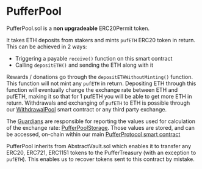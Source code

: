 # PufferPool

PufferPool.sol is a **non upgradeable** ERC20Permit token. 
<!-- 
<sub>The ERC-20 permit feature is an extension to the ERC-20 standard that allows token holders to approve transfers without the need for two separate transactions. </sub> -->

It takes ETH deposits from stakers and mints `pufETH` ERC20 token in return. This can be achieved in 2 ways:
- Triggering a payable `receive()` function on this smart contract
- Calling `depositETH()` and sending the ETH along with it

Rewards / donations go through the `depositETHWithoutMinting()` function. This function will not mint any `pufETH` in return.
Depositing ETH through this function will eventually change the exchange rate between ETH and pufETH, making it so that for 1 pufETH you will be able to get more ETH in return. Withdrawals and exchanging of `pufETH` to ETH is possible through our [WithdrawalPool](./WithdrawalPool.md) smart contract or any third party exchange.

The [Guardians](./Guardians.md) are responsible for reporting the values used for calculation of the exchange rate: [PufferPoolStorage](../src//struct/PufferPoolStorage.sol). Those values are stored, and can be accessed, on-chain within our main [PufferProtocol smart contract](../src/PufferProtocolStorage.sol)

PufferPool inherits from AbstractVault.sol which enables it to transfer any ERC20, ERC721, ERC1151 tokens to the PufferTreasury (with an exception to `pufETH`). This enables us to recover tokens sent to this contract by mistake.